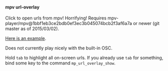 #### mpv url-overlay

Click to open urls from mpv! Horrifying! Requires
mpv-player/mpv@1bbf1eb3ce2bdb0ef3ec3b045074bcb2f3af6a7a or newer (git
master as of 2015/03/02).

[Here is an example](https://gist.github.com/torque/5af90be72b98bce36a3e).

Does not currently play nicely with the built-in OSC.

Hold `tab` to highlight all on-screen urls. If you already use `tab` for
something, bind some key to the command `mp_url_overlay_show`.

